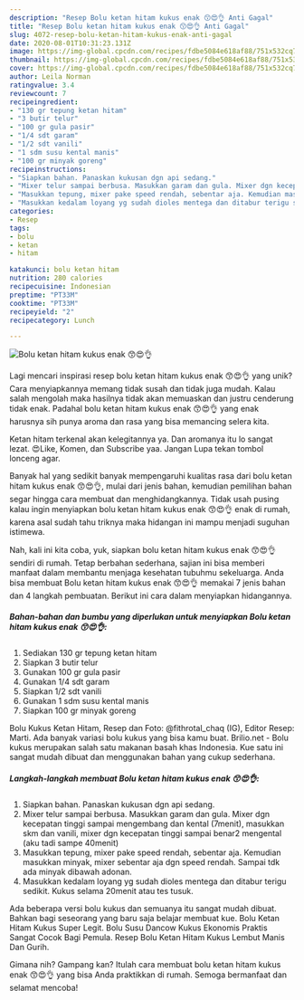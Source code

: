 ```yaml
---
description: "Resep Bolu ketan hitam kukus enak 😙😍👌 Anti Gagal"
title: "Resep Bolu ketan hitam kukus enak 😙😍👌 Anti Gagal"
slug: 4072-resep-bolu-ketan-hitam-kukus-enak-anti-gagal
date: 2020-08-01T10:31:23.131Z
image: https://img-global.cpcdn.com/recipes/fdbe5084e618af88/751x532cq70/bolu-ketan-hitam-kukus-enak-😙😍👌-foto-resep-utama.jpg
thumbnail: https://img-global.cpcdn.com/recipes/fdbe5084e618af88/751x532cq70/bolu-ketan-hitam-kukus-enak-😙😍👌-foto-resep-utama.jpg
cover: https://img-global.cpcdn.com/recipes/fdbe5084e618af88/751x532cq70/bolu-ketan-hitam-kukus-enak-😙😍👌-foto-resep-utama.jpg
author: Leila Norman
ratingvalue: 3.4
reviewcount: 7
recipeingredient:
- "130 gr tepung ketan hitam"
- "3 butir telur"
- "100 gr gula pasir"
- "1/4 sdt garam"
- "1/2 sdt vanili"
- "1 sdm susu kental manis"
- "100 gr minyak goreng"
recipeinstructions:
- "Siapkan bahan. Panaskan kukusan dgn api sedang."
- "Mixer telur sampai berbusa. Masukkan garam dan gula. Mixer dgn kecepatan tinggi sampai mengembang dan kental (7menit), masukkan skm dan vanili, mixer dgn kecepatan tinggi sampai benar2 mengental (aku tadi sampe 40menit)"
- "Masukkan tepung, mixer pake speed rendah, sebentar aja. Kemudian masukkan minyak, mixer sebentar aja dgn speed rendah. Sampai tdk ada minyak dibawah adonan."
- "Masukkan kedalam loyang yg sudah dioles mentega dan ditabur terigu sedikit. Kukus selama 20menit atau tes tusuk."
categories:
- Resep
tags:
- bolu
- ketan
- hitam

katakunci: bolu ketan hitam 
nutrition: 280 calories
recipecuisine: Indonesian
preptime: "PT33M"
cooktime: "PT33M"
recipeyield: "2"
recipecategory: Lunch

---
```



![Bolu ketan hitam kukus enak 😙😍👌](https://img-global.cpcdn.com/recipes/fdbe5084e618af88/751x532cq70/bolu-ketan-hitam-kukus-enak-😙😍👌-foto-resep-utama.jpg)

Lagi mencari inspirasi resep bolu ketan hitam kukus enak 😙😍👌 yang unik? Cara menyiapkannya memang tidak susah dan tidak juga mudah. Kalau salah mengolah maka hasilnya tidak akan memuaskan dan justru cenderung tidak enak. Padahal bolu ketan hitam kukus enak 😙😍👌 yang enak harusnya sih punya aroma dan rasa yang bisa memancing selera kita.

Ketan hitam terkenal akan kelegitannya ya. Dan aromanya itu lo sangat lezat. 😍Like, Komen, dan Subscribe yaa. Jangan Lupa tekan tombol lonceng agar.

Banyak hal yang sedikit banyak mempengaruhi kualitas rasa dari bolu ketan hitam kukus enak 😙😍👌, mulai dari jenis bahan, kemudian pemilihan bahan segar hingga cara membuat dan menghidangkannya. Tidak usah pusing kalau ingin menyiapkan bolu ketan hitam kukus enak 😙😍👌 enak di rumah, karena asal sudah tahu triknya maka hidangan ini mampu menjadi suguhan istimewa.


Nah, kali ini kita coba, yuk, siapkan bolu ketan hitam kukus enak 😙😍👌 sendiri di rumah. Tetap berbahan sederhana, sajian ini bisa memberi manfaat dalam membantu menjaga kesehatan tubuhmu sekeluarga. Anda bisa membuat Bolu ketan hitam kukus enak 😙😍👌 memakai 7 jenis bahan dan 4 langkah pembuatan. Berikut ini cara dalam menyiapkan hidangannya.

<!--inarticleads1-->

##### Bahan-bahan dan bumbu yang diperlukan untuk menyiapkan Bolu ketan hitam kukus enak 😙😍👌:

1. Sediakan 130 gr tepung ketan hitam
1. Siapkan 3 butir telur
1. Gunakan 100 gr gula pasir
1. Gunakan 1/4 sdt garam
1. Siapkan 1/2 sdt vanili
1. Gunakan 1 sdm susu kental manis
1. Siapkan 100 gr minyak goreng


Bolu Kukus Ketan Hitam, Resep dan Foto: @fithrotal_chaq (IG), Editor Resep: Marti. Ada banyak variasi bolu kukus yang bisa kamu buat. Brilio.net - Bolu kukus merupakan salah satu makanan basah khas Indonesia. Kue satu ini sangat mudah dibuat dan menggunakan bahan yang cukup sederhana. 

<!--inarticleads2-->

##### Langkah-langkah membuat Bolu ketan hitam kukus enak 😙😍👌:

1. Siapkan bahan. Panaskan kukusan dgn api sedang.
1. Mixer telur sampai berbusa. Masukkan garam dan gula. Mixer dgn kecepatan tinggi sampai mengembang dan kental (7menit), masukkan skm dan vanili, mixer dgn kecepatan tinggi sampai benar2 mengental (aku tadi sampe 40menit)
1. Masukkan tepung, mixer pake speed rendah, sebentar aja. Kemudian masukkan minyak, mixer sebentar aja dgn speed rendah. Sampai tdk ada minyak dibawah adonan.
1. Masukkan kedalam loyang yg sudah dioles mentega dan ditabur terigu sedikit. Kukus selama 20menit atau tes tusuk.


Ada beberapa versi bolu kukus dan semuanya itu sangat mudah dibuat. Bahkan bagi seseorang yang baru saja belajar membuat kue. Bolu Ketan Hitam Kukus Super Legit. Bolu Susu Dancow Kukus Ekonomis Praktis Sangat Cocok Bagi Pemula. Resep Bolu Ketan Hitam Kukus Lembut Manis Dan Gurih. 

Gimana nih? Gampang kan? Itulah cara membuat bolu ketan hitam kukus enak 😙😍👌 yang bisa Anda praktikkan di rumah. Semoga bermanfaat dan selamat mencoba!
